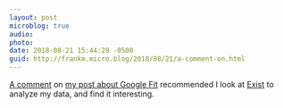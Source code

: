 ```yaml
---
layout: post
microblog: true
audio: 
photo: 
date: 2018-08-21 15:44:29 -0500
guid: http://frankm.micro.blog/2018/08/21/a-comment-on.html
---
```

[A comment](https://micro.blog/Ron/816098) on [my post about Google Fit](http://frankmcpherson.blog/2018/08/21/google-is-releasing.html) recommended I look at [Exist](https://exist.io/) to analyze my data, and find it interesting. 
